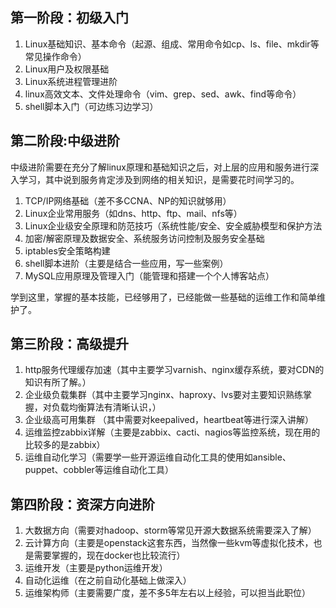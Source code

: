 

## 第一阶段：初级入门
1. Linux基础知识、基本命令（起源、组成、常用命令如cp、ls、file、mkdir等常见操作命令）
2. Linux用户及权限基础
3. Linux系统进程管理进阶
4. linux高效文本、文件处理命令（vim、grep、sed、awk、find等命令）
5. shell脚本入门（可边练习边学习）


## 第二阶段:中级进阶
中级进阶需要在充分了解linux原理和基础知识之后，对上层的应用和服务进行深入学习，其中说到服务肯定涉及到网络的相关知识，是需要花时间学习的。


1. TCP/IP网络基础（差不多CCNA、NP的知识就够用）
2. Linux企业常用服务（如dns、http、ftp、mail、nfs等）
3. Linux企业级安全原理和防范技巧（系统性能/安全、安全威胁模型和保护方法
4. 加密/解密原理及数据安全、系统服务访问控制及服务安全基础
5. iptables安全策略构建
6. shell脚本进阶（主要是结合一些应用，写一些案例）
7. MySQL应用原理及管理入门（能管理和搭建一个个人博客站点）


学到这里，掌握的基本技能，已经够用了，已经能做一些基础的运维工作和简单维护了。


## 第三阶段：高级提升
1. http服务代理缓存加速（其中主要学习varnish、nginx缓存系统，要对CDN的知识有所了解。）
2. 企业级负载集群（其中主要学习nginx、haproxy、lvs要对主要知识熟练掌握，对负载均衡算法有清晰认识，）
3. 企业级高可用集群 （其中需要对keepalived，heartbeat等进行深入讲解）
4. 运维监控zabbix详解（主要是zabbix、cacti、nagios等监控系统，现在用的比较多的是zabbix）
5. 运维自动化学习（需要学一些开源运维自动化工具的使用如ansible、puppet、cobbler等运维自动化工具）


## 第四阶段：资深方向进阶
1. 大数据方向（需要对hadoop、storm等常见开源大数据系统需要深入了解）
2. 云计算方向（主要是openstack这套东西，当然像一些kvm等虚拟化技术，也是需要掌握的，现在docker也比较流行）
3. 运维开发（主要是python运维开发）
4. 自动化运维（在之前自动化基础上做深入）
5. 运维架构师（主要需要广度，差不多5年左右以上经验，可以担当此职位）